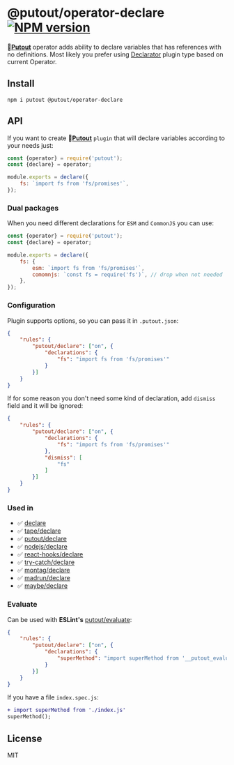 # @putout/operator-declare [![NPM version][NPMIMGURL]][NPMURL]

[NPMIMGURL]: https://img.shields.io/npm/v/@putout/operator-declare.svg?style=flat&longCache=true
[NPMURL]: https://npmjs.org/package/@putout/operator-declare "npm"

🐊[**Putout**](https://github.com/coderaiser/putout) operator adds ability to declare variables that has references with no definitions. Most likely you prefer using [Declarator](https://github.com/coderaiser/putout/blob/master/packages/engine-runner/README.md#Declarator) plugin type based on current Operator.

## Install

```
npm i putout @putout/operator-declare
```

## API

If you want to create 🐊[**Putout**](https://github.com/coderaiser/putout) `plugin` that will declare variables according to your needs just:

```js
const {operator} = require('putout');
const {declare} = operator;

module.exports = declare({
    fs: `import fs from 'fs/promises'`,
});
```

### Dual packages

When you need different declarations for `ESM` and `CommonJS` you can use:

```js
const {operator} = require('putout');
const {declare} = operator;

module.exports = declare({
    fs: {
        esm: `import fs from 'fs/promises'`,
        comomnjs: `const fs = require('fs')`, // drop when not needed
    },
});
```

### Configuration

Plugin supports options, so you can pass it in `.putout.json`:

```json
{
    "rules": {
        "putout/declare": ["on", {
            "declarations": {
                "fs": "import fs from 'fs/promises'"
            }
        }]
    }
}
```

If for some reason you don't need some kind of declaration, add `dismiss` field and it will be ignored:

```json
{
    "rules": {
        "putout/declare": ["on", {
            "declarations": {
                "fs": "import fs from 'fs/promises'"
            },
            "dismiss": [
                "fs"
            ]
        }]
    }
}
```

### Used in

- ✅ [declare](https://github.com/coderaiser/putout/tree/master/packages/plugin-declare#readme)
- ✅ [tape/declare](https://github.com/coderaiser/putout/tree/master/packages/plugin-tape#declare)
- ✅ [putout/declare](https://github.com/coderaiser/putout/tree/master/packages/plugin-putout#declare)
- ✅ [nodejs/declare](https://github.com/coderaiser/putout/blob/master/packages/plugin-montag/#declare)
- ✅ [react-hooks/declare](https://github.com/coderaiser/putout/blob/master/packages/plugin-react-hooks/README.md#declare)
- ✅ [try-catch/declare](https://github.com/coderaiser/putout/blob/master/packages/plugin-try-catch/#declare)
- ✅ [montag/declare](https://github.com/coderaiser/putout/blob/master/packages/plugin-montag/#declare)
- ✅ [madrun/declare](https://github.com/coderaiser/putout/blob/master/packages/plugin-madrun/#declare)
- ✅ [maybe/declare](https://github.com/coderaiser/putout/tree/master/packages/plugin-maybe#declare)

### Evaluate

Can be used with **ESLint's** [putout/evaluate](https://github.com/coderaiser/putout/tree/master/packages/eslint-plugin-putout/lib/evaluate#readme):

```json
{
    "rules": {
        "putout/declare": ["on", {
            "declarations": {
                "superMethod": "import superMethod from '__putout_evaluate: join(`./`, basename(__filename), `.js`)'"
            }
        }]
    }
}
```

If you have a file `index.spec.js`:

```diff
+ import superMethod from './index.js'
superMethod();
```

## License

MIT
